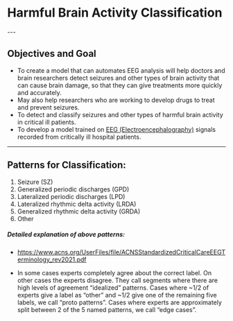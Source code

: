 <h1>Harmful Brain Activity Classification</h1>
---
<h2> <strong> Objectives and Goal</strong></h2>

* To create a model that can automates EEG analysis will help doctors and brain researchers detect seizures and other types of brain activity that can cause brain damage, so that they can give treatments more quickly and accurately. 
* May also help researchers who are working to develop drugs to treat and prevent seizures.
* To detect and classify seizures and other types of harmful brain activity in critical ill patients.
* To develop a model trained on [EEG (Electroencephalography)](https://en.wikipedia.org/wiki/Electroencephalography) signals recorded from critically ill hospital patients.

---
## Patterns for Classification:
1. Seizure (SZ)
2. Generalized periodic discharges (GPD)
3. Lateralized periodic discharges (LPD)
4. Lateralized rhythmic delta activity (LRDA)
5. Generalized rhythmic delta activity (GRDA)
6. Other

##### Detailed explanation of above patterns:
* https://www.acns.org/UserFiles/file/ACNSStandardizedCriticalCareEEGTerminology_rev2021.pdf 


* In some cases experts completely agree about the correct label. On other cases the experts disagree. They call segments where there are high levels of agreement “idealized” patterns. Cases where ~1/2 of experts give a label as “other” and ~1/2 give one of the remaining five labels, we call “proto patterns”. Cases where experts are approximately split between 2 of the 5 named patterns, we call “edge cases”.

